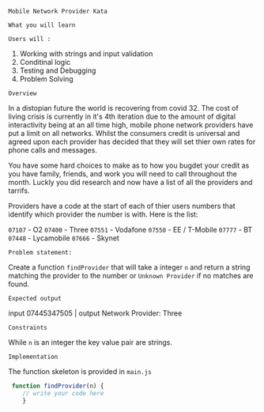 `Mobile Network Provider Kata`

`What you will learn`

`Users will :`

1. Working with strings and input validation
2. Conditinal logic
3. Testing and Debugging
4. Problem Solving

`Overview`

In a distopian future the world is recovering from covid 32. The cost of living crisis is currently in it's 4th iteration due to the amount of digital interactivity being at an all time high, mobile phone network providers have put a limit on all networks. Whilst the consumers credit is universal and agreed upon each provider has decided that they will set thier own rates for phone calls and messages.

You have some hard choices to make as to how you bugdet your credit as you have family, friends, and work you will need to call throughout the month. Luckly you did research and now have a list of all the providers and tarrifs.

Providers have a code at the start of each of thier users numbers that identify which provider the number is with. Here is the list:

`07107` -  O2
`07400`	-  Three
`07551`	-  Vodafone
`07550` -  EE / T-Mobile
`07777`	-  BT
`07448`	-  Lycamobile
`07666` -  Skynet


`Problem statement:`

Create a function `findProvider` that will take a integer `n` and return a string matching the provider to the number or `Unknown Provider` if no matches are found.



`Expected output`

input 07445347505 | output  Network Provider: Three

`Constraints`

While `n` is an integer the key value pair are strings.

`Implementation`

The function skeleton is provided in `main.js`

```js
 function findProvider(n) {
    // write your code here
    }
```


